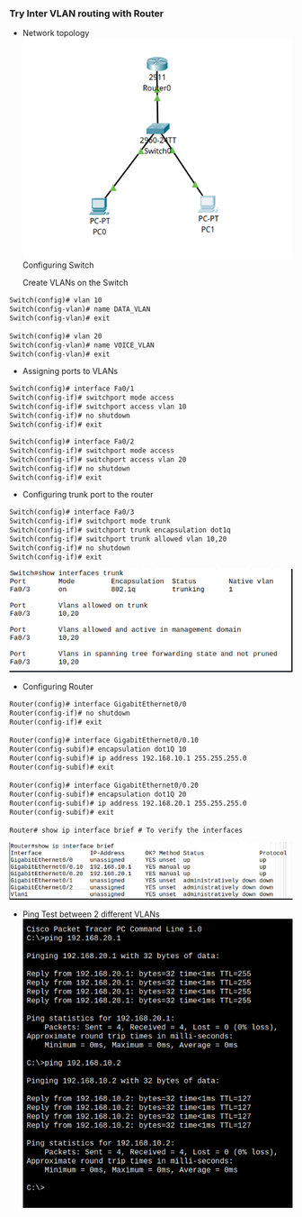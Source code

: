 ### Try Inter VLAN routing with Router


- Network topology
![alt text](image.png)
Configuring Switch

    Create VLANs on the Switch

```
Switch(config)# vlan 10
Switch(config-vlan)# name DATA_VLAN
Switch(config-vlan)# exit

Switch(config)# vlan 20
Switch(config-vlan)# name VOICE_VLAN
Switch(config-vlan)# exit

```
- Assigning ports to VLANs

```
Switch(config)# interface Fa0/1
Switch(config-if)# switchport mode access
Switch(config-if)# switchport access vlan 10
Switch(config-if)# no shutdown
Switch(config-if)# exit
```
```
Switch(config)# interface Fa0/2
Switch(config-if)# switchport mode access
Switch(config-if)# switchport access vlan 20
Switch(config-if)# no shutdown
Switch(config-if)# exit
```
- Configuring trunk port to the router
```
Switch(config)# interface Fa0/3
Switch(config-if)# switchport mode trunk
Switch(config-if)# switchport trunk encapsulation dot1q
Switch(config-if)# switchport trunk allowed vlan 10,20
Switch(config-if)# no shutdown
Switch(config-if)# exit
```
![alt text](image-1.png)


- Configuring Router


```
Router(config)# interface GigabitEthernet0/0
Router(config-if)# no shutdown
Router(config-if)# exit

Router(config)# interface GigabitEthernet0/0.10
Router(config-subif)# encapsulation dot1Q 10
Router(config-subif)# ip address 192.168.10.1 255.255.255.0
Router(config-subif)# exit

Router(config)# interface GigabitEthernet0/0.20
Router(config-subif)# encapsulation dot1Q 20
Router(config-subif)# ip address 192.168.20.1 255.255.255.0
Router(config-subif)# exit

Router# show ip interface brief # To verify the interfaces
```
![alt text](image-2.png)


- Ping Test between 2 different VLANs
![alt text](image-3.png)